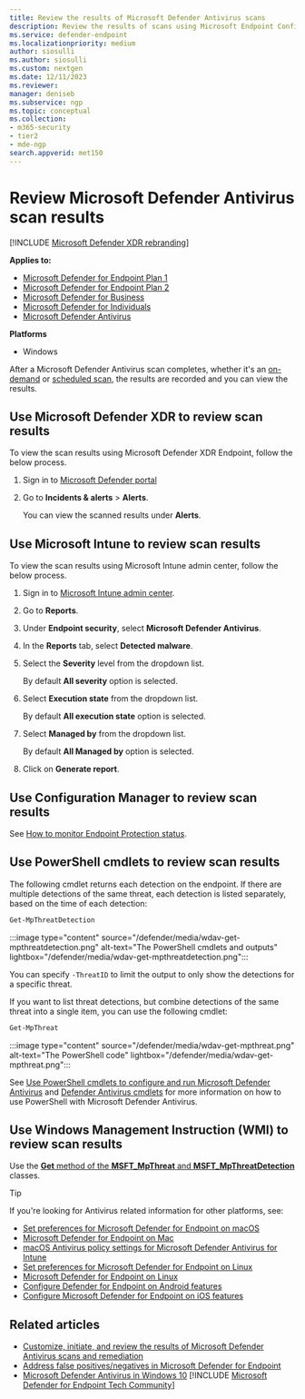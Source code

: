 ```yaml
---
title: Review the results of Microsoft Defender Antivirus scans
description: Review the results of scans using Microsoft Endpoint Configuration Manager, Microsoft Intune, or the Windows Security app
ms.service: defender-endpoint
ms.localizationpriority: medium
author: siosulli
ms.author: siosulli
ms.custom: nextgen
ms.date: 12/11/2023
ms.reviewer: 
manager: deniseb
ms.subservice: ngp
ms.topic: conceptual
ms.collection: 
- m365-security
- tier2
- mde-ngp
search.appverid: met150
---
```


# Review Microsoft Defender Antivirus scan results

[!INCLUDE [Microsoft Defender XDR rebranding](../includes/microsoft-defender.md)]

**Applies to:**

- [Microsoft Defender for Endpoint Plan 1](defender-endpoint-plan-1.md)
- [Microsoft Defender for Endpoint Plan 2](https://go.microsoft.com/fwlink/p/?linkid=2154037)
- [Microsoft Defender for Business](https://www.microsoft.com/en-us/security/business/endpoint-security/microsoft-defender-business)
- [Microsoft Defender for Individuals](https://www.microsoft.com/en-us/microsoft-365/microsoft-defender-for-individuals)
- [Microsoft Defender Antivirus](microsoft-defender-antivirus-windows.md)

**Platforms**

- Windows

After a Microsoft Defender Antivirus scan completes, whether it's an [on-demand](run-scan-microsoft-defender-antivirus.md) or [scheduled scan](scheduled-catch-up-scans-microsoft-defender-antivirus.md), the results are recorded and you can view the results.

## Use Microsoft Defender XDR to review scan results

To view the scan results using Microsoft Defender XDR Endpoint, follow the below process.

1. Sign in to [Microsoft Defender portal](https://security.microsoft.com)

2. Go to **Incidents & alerts** \> **Alerts**.

   You can view the scanned results under **Alerts**.

## Use Microsoft Intune to review scan results

To view the scan results using Microsoft Intune admin center, follow the below process.

1. Sign in to [Microsoft Intune admin center](https://intune.microsoft.com/#home).
1. Go to **Reports**.
1. Under **Endpoint security**, select **Microsoft Defender Antivirus**.
1. In the **Reports** tab, select **Detected malware**.
1. Select the **Severity** level from the dropdown list.

   By default **All severity** option is selected.
1. Select **Execution state** from the dropdown list.

   By default **All execution state** option is selected.
1. Select **Managed by** from the dropdown list.

   By default **All Managed by** option is selected.
1. Click on **Generate report**.

## Use Configuration Manager to review scan results

See [How to monitor Endpoint Protection status](/configmgr/protect/deploy-use/monitor-endpoint-protection).

## Use PowerShell cmdlets to review scan results

The following cmdlet returns each detection on the endpoint. If there are multiple detections of the same threat, each detection is listed separately, based on the time of each detection:

```PowerShell
Get-MpThreatDetection
```

:::image type="content" source="/defender/media/wdav-get-mpthreatdetection.png" alt-text="The PowerShell cmdlets and outputs" lightbox="/defender/media/wdav-get-mpthreatdetection.png":::

You can specify `-ThreatID` to limit the output to only show the detections for a specific threat.

If you want to list threat detections, but combine detections of the same threat into a single item, you can use the following cmdlet:

```PowerShell
Get-MpThreat
```

:::image type="content" source="/defender/media/wdav-get-mpthreat.png" alt-text="The PowerShell code" lightbox="/defender/media/wdav-get-mpthreat.png":::

See [Use PowerShell cmdlets to configure and run Microsoft Defender Antivirus](use-powershell-cmdlets-microsoft-defender-antivirus.md) and [Defender Antivirus cmdlets](/powershell/module/defender/) for more information on how to use PowerShell with Microsoft Defender Antivirus.

## Use Windows Management Instruction (WMI) to review scan results

Use the [**Get** method of the **MSFT_MpThreat** and **MSFT_MpThreatDetection**](/previous-versions/windows/desktop/defender/windows-defender-wmiv2-apis-portal) classes.

> [!TIP]
> If you're looking for Antivirus related information for other platforms, see:
> - [Set preferences for Microsoft Defender for Endpoint on macOS](mac-preferences.md)
> - [Microsoft Defender for Endpoint on Mac](microsoft-defender-endpoint-mac.md)
> - [macOS Antivirus policy settings for Microsoft Defender Antivirus for Intune](/mem/intune/protect/antivirus-microsoft-defender-settings-macos)
> - [Set preferences for Microsoft Defender for Endpoint on Linux](linux-preferences.md)
> - [Microsoft Defender for Endpoint on Linux](microsoft-defender-endpoint-linux.md)
> - [Configure Defender for Endpoint on Android features](android-configure.md)
> - [Configure Microsoft Defender for Endpoint on iOS features](ios-configure-features.md)

## Related articles

- [Customize, initiate, and review the results of Microsoft Defender Antivirus scans and remediation](customize-run-review-remediate-scans-microsoft-defender-antivirus.md)
- [Address false positives/negatives in Microsoft Defender for Endpoint](defender-endpoint-false-positives-negatives.md)
- [Microsoft Defender Antivirus in Windows 10](microsoft-defender-antivirus-in-windows-10.md)
[!INCLUDE [Microsoft Defender for Endpoint Tech Community](../includes/defender-mde-techcommunity.md)]
